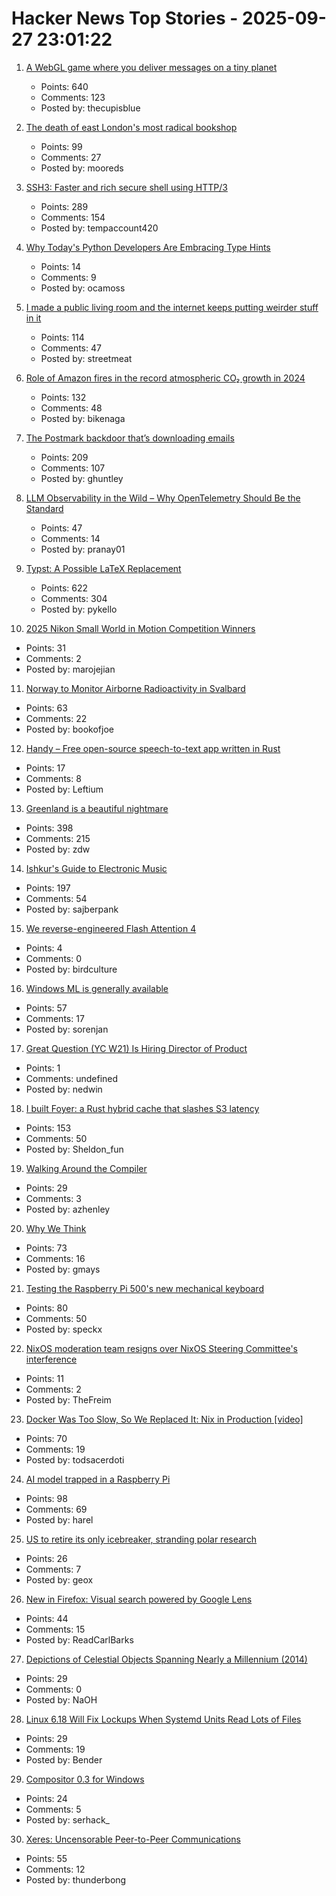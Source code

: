 # Hacker News Top Stories - 2025-09-27 23:01:22

1. [A WebGL game where you deliver messages on a tiny planet](https://messenger.abeto.co/)
   - Points: 640
   - Comments: 123
   - Posted by: thecupisblue

2. [The death of east London's most radical bookshop](https://www.the-londoner.co.uk/scarlett-letters-closure-left-wing-bookshop/)
   - Points: 99
   - Comments: 27
   - Posted by: mooreds

3. [SSH3: Faster and rich secure shell using HTTP/3](https://github.com/francoismichel/ssh3)
   - Points: 289
   - Comments: 154
   - Posted by: tempaccount420

4. [Why Today's Python Developers Are Embracing Type Hints](https://pyrefly.org/blog/why-typed-python/)
   - Points: 14
   - Comments: 9
   - Posted by: ocamoss

5. [I made a public living room and the internet keeps putting weirder stuff in it](https://www.theroom.lol)
   - Points: 114
   - Comments: 47
   - Posted by: streetmeat

6. [Role of Amazon fires in the record atmospheric CO₂ growth in 2024](https://essopenarchive.org/doi/full/10.22541/essoar.175874118.83695562/v1)
   - Points: 132
   - Comments: 48
   - Posted by: bikenaga

7. [The Postmark backdoor that’s downloading emails](https://www.koi.security/blog/postmark-mcp-npm-malicious-backdoor-email-theft)
   - Points: 209
   - Comments: 107
   - Posted by: ghuntley

8. [LLM Observability in the Wild – Why OpenTelemetry Should Be the Standard](https://signoz.io/blog/llm-observability-opentelemetry/)
   - Points: 47
   - Comments: 14
   - Posted by: pranay01

9. [Typst: A Possible LaTeX Replacement](https://lwn.net/Articles/1037577/)
   - Points: 622
   - Comments: 304
   - Posted by: pykello

10. [2025 Nikon Small World in Motion Competition Winners](https://www.nikonsmallworld.com/galleries/2025-small-world-in-motion-competition)
   - Points: 31
   - Comments: 2
   - Posted by: marojejian

11. [Norway to Monitor Airborne Radioactivity in Svalbard](https://www.highnorthnews.com/en/norway-monitor-airborne-radioactivity-svalbard)
   - Points: 63
   - Comments: 22
   - Posted by: bookofjoe

12. [Handy – Free open-source speech-to-text app written in Rust](https://handy.computer/)
   - Points: 17
   - Comments: 8
   - Posted by: Leftium

13. [Greenland is a beautiful nightmare](https://matduggan.com/greenland-is-a-beautiful-nightmare/)
   - Points: 398
   - Comments: 215
   - Posted by: zdw

14. [Ishkur's Guide to Electronic Music](http://music.ishkur.com/)
   - Points: 197
   - Comments: 54
   - Posted by: sajberpank

15. [We reverse-engineered Flash Attention 4](https://modal.com/blog/reverse-engineer-flash-attention-4)
   - Points: 4
   - Comments: 0
   - Posted by: birdculture

16. [Windows ML is generally available](https://blogs.windows.com/windowsdeveloper/2025/09/23/windows-ml-is-generally-available-empowering-developers-to-scale-local-ai-across-windows-devices/)
   - Points: 57
   - Comments: 17
   - Posted by: sorenjan

17. [Great Question (YC W21) Is Hiring Director of Product](https://www.ycombinator.com/companies/great-question/jobs/9crdslU-director-of-product)
   - Points: 1
   - Comments: undefined
   - Posted by: nedwin

18. [I built Foyer: a Rust hybrid cache that slashes S3 latency](https://medium.com/@yingjunwu/the-case-for-hybrid-cache-for-object-stores-4b1f02ec6c9a)
   - Points: 153
   - Comments: 50
   - Posted by: Sheldon_fun

19. [Walking Around the Compiler](https://bernsteinbear.com/blog/walking-around/)
   - Points: 29
   - Comments: 3
   - Posted by: azhenley

20. [Why We Think](https://lilianweng.github.io/posts/2025-05-01-thinking/)
   - Points: 73
   - Comments: 16
   - Posted by: gmays

21. [Testing the Raspberry Pi 500's new mechanical keyboard](https://www.jeffgeerling.com/blog/2025/testing-raspberry-pi-500s-new-mechanical-keyboard)
   - Points: 80
   - Comments: 50
   - Posted by: speckx

22. [NixOS moderation team resigns over NixOS Steering Committee's interference](https://discourse.nixos.org/t/a-statement-from-members-of-the-moderation-team/69828)
   - Points: 11
   - Comments: 2
   - Posted by: TheFreim

23. [Docker Was Too Slow, So We Replaced It: Nix in Production [video]](https://www.youtube.com/watch?v=iPoL03tFBtU)
   - Points: 70
   - Comments: 19
   - Posted by: todsacerdoti

24. [AI model trapped in a Raspberry Pi](https://blog.adafruit.com/2025/09/26/ai-model-trapped-in-raspberry-pi-piday-raspberrypi/)
   - Points: 98
   - Comments: 69
   - Posted by: harel

25. [US to retire its only icebreaker, stranding polar research](https://www.colorado.edu/today/2025/09/16/us-retire-its-only-icebreaker-stranding-polar-research)
   - Points: 26
   - Comments: 7
   - Posted by: geox

26. [New in Firefox: Visual search powered by Google Lens](https://connect.mozilla.org/t5/discussions/new-in-firefox-desktop-only-visual-search/m-p/106216#M41026)
   - Points: 44
   - Comments: 15
   - Posted by: ReadCarlBarks

27. [Depictions of Celestial Objects Spanning Nearly a Millennium (2014)](https://publicdomainreview.org/collection/flowers-of-the-sky/)
   - Points: 29
   - Comments: 0
   - Posted by: NaOH

28. [Linux 6.18 Will Fix Lockups When Systemd Units Read Lots of Files](https://www.phoronix.com/news/Linux-6.18-Writeback-Lockups)
   - Points: 29
   - Comments: 19
   - Posted by: Bender

29. [Compositor 0.3 for Windows](https://compositorapp.com/blog/2025-09-24/Compositor-Windows-03/)
   - Points: 24
   - Comments: 5
   - Posted by: serhack_

30. [Xeres: Uncensorable Peer-to-Peer Communications](https://xeres.io/)
   - Points: 55
   - Comments: 12
   - Posted by: thunderbong

